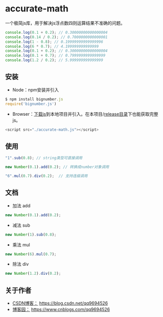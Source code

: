 # accurate-math
一个极简js库，用于解决js浮点数四则运算结果不准确的问题。
```javascript
console.log(0.1 + 0.2); // 0.30000000000000004
console.log(0.14 / 0.2); // 0.7000000000000001
console.log(1 - 0.8); // 0.19999999999999996 
console.log(6 * 0.7); // 4.199999999999999 
console.log(0.1 + 0.2); // 0.30000000000000004 
console.log(0.1 + 0.7); // 0.7999999999999999 
console.log(1.2 / 0.2); // 5.999999999999999
```
## 安装
- Node：npm安装并引入
```javascript
$ npm install bignumber.js
require('bignumber.js')
```
- Browser：[下载js](https://github.com/qq9694526/accurate-math/releases)到本地项目并引入。在本项目/[release目录](https://github.com/qq9694526/accurate-math/tree/master/release)下也能获取完整js。
```javascript
<script src="./accurate-math.js"></script>
```
## 使用
```javascript
"1".sub(0.8); // string类型可直接调用

new Number(0.1).add(0.2); // 转换成number对象调用

"6".mul(0.7).div(0.2);  // 支持连缀调用

```
## 文档
- 加法 add
```javascript
new Number(0.1).add(0.2);
```
- 减法 sub
```javascript
new Number(1).sub(0.8);
```
- 乘法 mul
```javascript
new Number(6).mul(0.7);
```
- 除法 div
```javascript
new Number(1.2).div(0.2);
```
## 关于作者
- [CSDN博客：](https://blog.csdn.net/qq9694526) https://blog.csdn.net/qq9694526
- [博客园：](https://www.cnblogs.com/qq9694526/) https://www.cnblogs.com/qq9694526